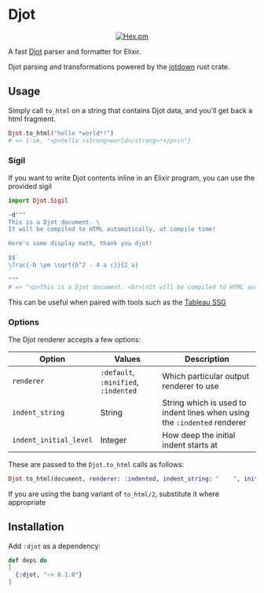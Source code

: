 # Djot

<div align=center>

[![Hex.pm](https://img.shields.io/hexpm/v/djot?style=for-the-badge&color=%23714a94)](https://hex.pm/packages/djot)

</div>

A fast [Djot](https://djot.net) parser and formatter for Elixir.

Djot parsing and transformations powered by the [jotdown](https://crates.io/crates/jotdown) rust crate.

## Usage

Simply call `to_html` on a string that contains Djot data, and you'll get back a html fragment.

```elixir
Djot.to_html("hello *world*!")
# => {:ok, "<p>hello <strong>world</strong>!</p>\n"}
```

### Sigil

If you want to write Djot contents inline in an Elixir program, you can use the provided sigil

```elixir
import Djot.Sigil

~d"""
This is a Djot document. \
It will be compiled to HTML automatically, at compile time!

Here's some display math, thank you djot!

$$`
\frac{-b \pm \sqrt{b^2 - 4 a c}}{2 a}
`
"""
# => "<p>This is a Djot document. <br>\nIt will be compiled to HTML automatically, at compile time!</p>\n<p><span class=\"math display\">\\[\n\\frac{-b \\pm \\sqrt{b^2 - 4 a c}}{2 a}\n\\]</span></p>\n"
```

This can be useful when paired with tools such as the [Tableau SSG](https://github.com/elixir-tools/tableau)

### Options

The Djot renderer accepts a few options:

| Option                 | Values                               | Description                                                              |
| ---------------------- | ------------------------------------ | ------------------------------------------------------------------------ |
| `renderer`             | `:default`, `:minified`, `:indented` | Which particular output renderer to use                                  |
| `indent_string`        | String                               | String which is used to indent lines when using the `:indented` renderer |
| `indent_initial_level` | Integer                              | How deep the initial indent starts at                                    |

These are passed to the `Djot.to_html` calls as follows:

```elixir
Djot.to_html(document, renderer: :indented, indent_string: "    ", initial_indent_level: 1)
```

If you are using the bang variant of `to_html/2`, substitute it where appropriate

## Installation

Add `:djot` as a dependency:

```elixir
def deps do
[
  {:djot, "~> 0.1.0"}
]
```
